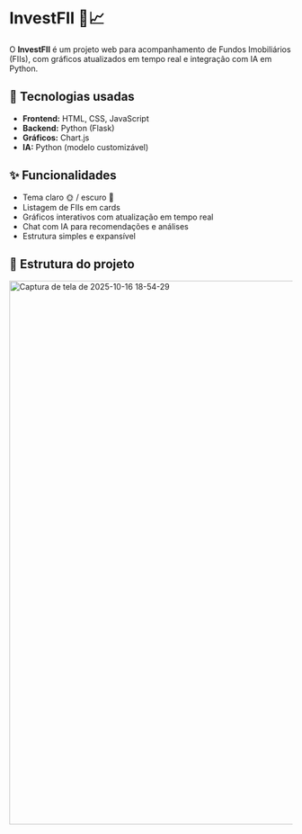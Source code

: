 # InvestFII 💼📈

O **InvestFII** é um projeto web para acompanhamento de Fundos Imobiliários (FIIs), com gráficos atualizados em tempo real e integração com IA em Python.

## 🚀 Tecnologias usadas
- **Frontend:** HTML, CSS, JavaScript
- **Backend:** Python (Flask)
- **Gráficos:** Chart.js
- **IA:** Python (modelo customizável)

## ✨ Funcionalidades
- Tema claro 🌞 / escuro 🌙
- Listagem de FIIs em cards
- Gráficos interativos com atualização em tempo real
- Chat com IA para recomendações e análises
- Estrutura simples e expansível

## 📂 Estrutura do projeto

<img width="1919" height="967" alt="Captura de tela de 2025-10-16 18-54-29" src="https://github.com/user-attachments/assets/1c54d91b-a168-4c2a-a3bd-4ea080e1a6f9" />
